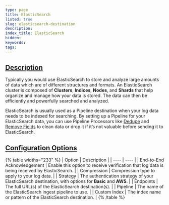 ```yaml
---
type: page
title: ElasticSearch
listed: true
slug: elasticsearch-destination
description: 
index_title: ElasticSearch
hidden: 
keywords: 
tags: 
---
```


## [Description](https://docs.mezmo.com/docs/elasticsearch-pipeline-destination#description)

Typically you would use ElasticSearch to store and analyze large amounts of data which are of different structures and formats. An ElasticSearch cluster is composed of **Clusters**, **Indices**, **Nodes**, and **Shards** that help organize and manage how your data is stored. The data can then be efficiently and powerfully searched and analyzed.

ElasticSearch is usually used as a Pipeline destination when your log data needs to be indexed for searching. By setting up a Pipeline for your ElasticSearch data, you can use Pipeline Processors like [Dedupe](/telemetry-pipelines/dedupe-processor) and [Remove Fields](/telemetry-pipelines/drop-fields-processor) to clean data or drop it if it’s not valuable before sending it to ElasticSearch.

## [Configuration Options](https://docs.mezmo.com/docs/elasticsearch-pipeline-destination#configuration-options)

{% table widths="233" %}
| Option | Description | 
| ---- | ---- | 
| End-to-End Acknowledgement | Enable this option to receive verification that log data is being received by ElasticSearch. | 
| Compression | Compression type to apply to your log data. | 
| Strategy | The authentication strategy of your ElasticSearch destination, with options for **Basic** and **AWS**. | 
| Endpoints | The full URL(s) of the ElasticSearch destination(s). | 
| Pipeline | The name of the ElasticSearch ingest pipeline to use. | 
| Custom Index | The index name or pattern of the ElasticSearch destination. | 
{% /table %}